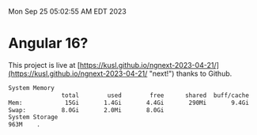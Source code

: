 Mon Sep 25 05:02:55 AM EDT 2023

# Angular 16?


This project is live at [https://kusl.github.io/ngnext-2023-04-21/](https://kusl.github.io/ngnext-2023-04-21/ "next!") thanks to Github.

```bash
System Memory
               total        used        free      shared  buff/cache   available
Mem:            15Gi       1.4Gi       4.4Gi       290Mi       9.4Gi        13Gi
Swap:          8.0Gi       2.0Mi       8.0Gi
System Storage
963M	.
```
```bash
